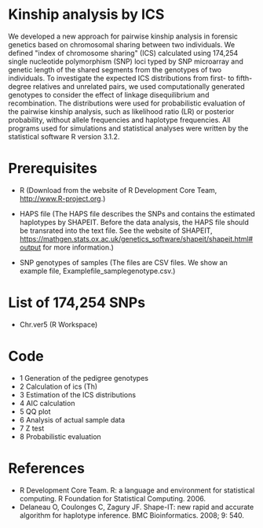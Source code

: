 # Kinship analysis by ICS

We developed a new approach for pairwise kinship analysis in forensic genetics based on chromosomal sharing between two individuals. 
We defined "index of chromosome sharing" (ICS) calculated using 174,254 single nucleotide polymorphism (SNP) loci typed by SNP microarray and genetic length of the shared segments from the genotypes of two individuals. 
To investigate the expected ICS distributions from first- to fifth-degree relatives and unrelated pairs, we used computationally generated genotypes to consider the effect of linkage disequilibrium and recombination. 
The distributions were used for probabilistic evaluation of the pairwise kinship analysis, such as likelihood ratio (LR) or posterior probability, without allele frequencies and haplotype frequencies.
All programs used for simulations and statistical analyses were written by the statistical software R version 3.1.2. 


# Prerequisites

* R
 (Download from the website of R Development Core Team, http://www.R-project.org.)

* HAPS file
 (The HAPS file describes the SNPs and contains the estimated haplotypes by SHAPEIT. Before the data analysis, the HAPS file should be transrated into the text file.
See the website of SHAPEIT, https://mathgen.stats.ox.ac.uk/genetics_software/shapeit/shapeit.html#output for more information.)

* SNP genotypes of samples
 (The files are CSV files. We show an example file, Examplefile_samplegenotype.csv.)


# List of 174,254 SNPs

* Chr.ver5 (R Workspace)


# Code

* 1  Generation of the pedigree genotypes
* 2  Calculation of ics (Th)
* 3  Estimation of the ICS distributions 
* 4  AIC calculation
* 5  QQ plot 
* 6  Analysis of actual sample data
* 7  Z test
* 8  Probabilistic evaluation


# References

* R Development Core Team. R: a language and environment for statistical computing. R Foundation for Statistical Computing. 2006.
* Delaneau O, Coulonges C, Zagury JF. Shape-IT: new rapid and accurate algorithm for haplotype inference. BMC Bioinformatics. 2008; 9: 540.